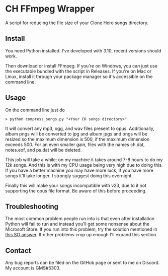# CH FFmpeg Wrapper

A script for reducing the file size of your Clone Hero songs directory.

## Install

You need Python installed. I've developed with 3.10, recent versions should
work.

Then download or install FFmpeg. If you're on Windows, you can just use the
executable bundled with the script in Releases. If you're on Mac or Linux,
install it through your package manager so it's accessible on the command line.

## Usage

On the command line just do

```batch
> python compress_songs.py "<Your CH songs directory>"
```

It will convert any mp3, ogg, and wav files present to opus. Additionally, album
pngs will be converted to jpg and album jpgs and pngs will be resized so the
maximum dimension is 500, if the maximum dimension exceeds 500. For an even
smaller gain, files with the names ch.dat, notes.eof, and ps.dat will be
deleted.

This job will take a while: on my machine it takes around 7-8 hours to do my 12k
songs. And this is with my CPU usage being very high due to doing this. If you
have a better machine you may have more luck, if you have more songs it'll take
longer. I strongly suggest doing this overnight.

Finally this will make your songs incompatible with v23, due to it not
supporting the opus file format. Be aware of this before proceeding.

## Troubleshooting

The most common problem people run into is that even after installation Python
will fail to run and instead you'll get some nonsense about the Microsoft Store.
If you run into this problem, try the solution mentioned in
[this SO answer](https://stackoverflow.com/a/58773979/13212204). If other
problems crop up enough I'll expand this section.

## Contact

Any bug reports can be filed on the GitHub page or sent to me on Discord. My
account is GMS#5303.
